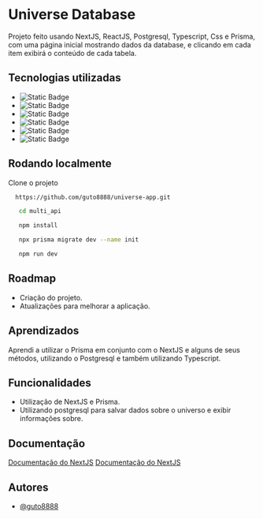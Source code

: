 # Universe Database

Projeto feito usando NextJS, ReactJS, Postgresql, Typescript, Css e Prisma, com uma página inicial mostrando dados da database, e clicando em cada item exibirá o conteúdo de cada tabela.


## Tecnologias utilizadas

- ![Static Badge](https://img.shields.io/badge/NextJS-green)
- ![Static Badge](https://img.shields.io/badge/ReactJS-blue)
- ![Static Badge](https://img.shields.io/badge/Typescript-blue)
- ![Static Badge](https://img.shields.io/badge/CSS-blue)
- ![Static Badge](https://img.shields.io/badge/Prisma-black)
- ![Static Badge](https://img.shields.io/badge/Postgresql-orange)

## Rodando localmente

Clone o projeto

```bash
  https://github.com/guto8888/universe-app.git
```

```bash
   cd multi_api
```

```bash
   npm install
```

```bash
   npx prisma migrate dev --name init
```

```bash
   npm run dev
```


## Roadmap

- Criação do projeto.
- Atualizações para melhorar a aplicação.


## Aprendizados

Aprendi a utilizar o Prisma em conjunto com o NextJS e alguns de seus métodos, utilizando o Postgresql e também utilizando Typescript.


## Funcionalidades

- Utilização de NextJS e Prisma.
- Utilizando postgresql para salvar dados sobre o universo e exibir informações sobre.


## Documentação

[Documentação do NextJS](https://nextjs.org/docs)
[Documentação do NextJS](https://www.prisma.io/docs)

## Autores

- [@guto8888](https://github.com/guto8888)